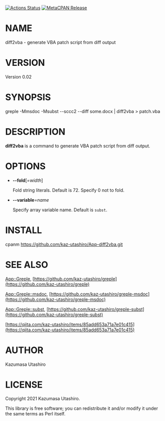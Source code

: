 [![Actions Status](https://github.com/kaz-utashiro/App-diff2vba/workflows/test/badge.svg)](https://github.com/kaz-utashiro/App-diff2vba/actions) [![MetaCPAN Release](https://badge.fury.io/pl/App-diff2vba.svg)](https://metacpan.org/release/App-diff2vba)
# NAME

diff2vba - generate VBA patch script from diff output

# VERSION

Version 0.02

# SYNOPSIS

greple -Mmsdoc -Msubst --sccc2 --diff some.docx | diff2vba > patch.vba

# DESCRIPTION

**diff2vba** is a command to generate VBA patch script from diff output.

# OPTIONS

- **--fold**\[=_width_\]

    Fold string literals.  Default is 72.  Specify 0 not to fold.

- **--variable**=_name_

    Specify array variable name.  Default is `subst`.

# INSTALL

cpanm https://github.com/kaz-utashiro/App-diff2vba.git

# SEE ALSO

[App::Greple](https://metacpan.org/pod/App::Greple), [https://github.com/kaz-utashiro/greple](https://github.com/kaz-utashiro/greple)

[App::Greple::msdoc](https://metacpan.org/pod/App::Greple::msdoc), [https://github.com/kaz-utashiro/greple-msdoc](https://github.com/kaz-utashiro/greple-msdoc)

[App::Greple::subst](https://metacpan.org/pod/App::Greple::subst), [https://github.com/kaz-utashiro/greple-subst](https://github.com/kaz-utashiro/greple-subst)

[https://qiita.com/kaz-utashiro/items/85add653a71a7e01c415](https://qiita.com/kaz-utashiro/items/85add653a71a7e01c415)

# AUTHOR

Kazumasa Utashiro

# LICENSE

Copyright 2021 Kazumasa Utashiro.

This library is free software; you can redistribute it and/or modify
it under the same terms as Perl itself.
